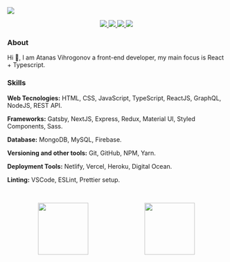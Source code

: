 <img src="https://visitor-badge.glitch.me/badge?page_id=AtanasVihrogonov" />

<p align="center">
  <a href="https://github.com/AtanasVihrogonov">
    <img src="https://img.shields.io/twitter/url?color=blue&label=GITHUB&logo=github&logoColor=blue&style=for-the-badge&url=https%3A%2F%2Fgithub.com%2FAtanasVihrogonov" />
<!--     <img src="https://img.shields.io/github/followers/AtanasVihrogonov?label=Followers&logo=GitHub&style=for-the-badge" alt="GitHub badge" /> -->
  </a>
  <a href="https://twitter.com/TheAV_001">
    <img src="https://img.shields.io/twitter/url?color=blue&label=TWITTER&logo=twitter&style=for-the-badge&url=https%3A%2F%2Ftwitter.com%2FTheAV_001" />
<!--     <img src="https://img.shields.io/twitter/follow/TheAV_001?label=Twitter&logo=twitter&style=for-the-badge" /> -->
  </a>
  <a href="https://www.linkedin.com/in/atanasvihrogonov">
<!--     <img src="https://img.shields.io/website?color=blue&label=Linkedin&style=for-the-badge&up_message=over%20500&url=https%3A%2F%2Fimg.shields.io%2Fwebsite%3Fcolor%3Dblue%26down_color%3Dred%26logoColor%3Dred%26style%3Dfor-the-badge%26up_color%3Dred%26up_message%3DAtanas%2520Vihroognov%26url%3Dhttps%253A%252F%252Fwww.linkedin.com" />  -->
    <img src="https://img.shields.io/twitter/url?color=blue&label=LINKEDIN&logo=linkedin&logoColor=blue&style=for-the-badge&url=https%3A%2F%2Fwww.linkedin.com%2Fin%2Fatanasvihrogonov%2F" />
  </a>
  <a href="https://avihrogonov.co.uk">
<!--     <img src="https://img.shields.io/website?color=blue&down_color=red&logoColor=red&style=for-the-badge&up_color=red&up_message=%20AVihroognov&url=https%3A%2F%2Fwww.linkedin.com" /> -->
    <img src="https://img.shields.io/twitter/url?color=blue&label=PORTFOLIO&logoColor=blue&style=for-the-badge&url=https%3A%2F%2Fgithub.com%2FAtanasVihrogonov" />
  </a>
</p>

### About
Hi 👋, I am Atanas Vihrogonov a front-end developer, my main focus is React + Typescript.

### Skills
  <strong>Web Tecnologies:</strong> HTML, CSS, JavaScript, TypeScript, ReactJS, GraphQL, NodeJS, REST API.
  
  <strong>Frameworks:</strong> Gatsby, NextJS, Express, Redux, Material UI, Styled Components, Sass.
  
  <strong>Database:</strong> MongoDB, MySQL, Firebase.
  
  <strong>Versioning and other tools:</strong> Git, GitHub, NPM, Yarn.
  
  <strong>Deployment Tools:</strong> Netlify, Vercel, Heroku, Digital Ocean.
  
  <strong>Linting:</strong> VSCode, ESLint, Prettier setup.
  
<br>
<p align="center">
   <img width="48%" height="120px" src="https://github-readme-stats.vercel.app/api?username=atanasvihrogonov&show_icons=true&theme=tokyonight" />
   <img width="48%" height="120px" src="https://github-readme-streak-stats.herokuapp.com/?user=atanasvihrogonov&theme=tokyonight" />
 </p>







 







